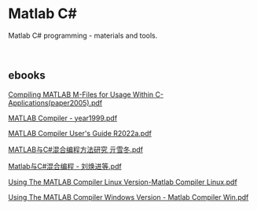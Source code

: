 # Matlab C#
Matlab C# programming - materials and tools.

<br>

## ebooks

[Compiling MATLAB M-Files for Usage Within C-Applications(paper2005).pdf](https://github.com/yanglr/matlab-csharp/blob/main/ebooks/Compiling%20MATLAB%20M-Files%20for%20Usage%20Within%20C-Applications(paper2005).pdf)

[MATLAB Compiler - year1999.pdf](https://github.com/yanglr/matlab-csharp/blob/main/ebooks/MATLAB%20Compiler%20-%20year1999.pdf)

[MATLAB Compiler User's Guide R2022a.pdf](https://github.com/yanglr/matlab-csharp/blob/main/ebooks/MATLAB%20Compiler%20User’s%20Guide%20R2022a.pdf)

[MATLAB与C#混合编程方法研究 亓雪冬.pdf](https://github.com/yanglr/matlab-csharp/blob/main/ebooks/MATLAB与C%23混合编程方法研究%20亓雪冬.pdf)

[Matlab与C#混合编程 - 刘焕进等.pdf](https://github.com/yanglr/matlab-csharp/blob/main/ebooks/Matlab与C%23混合编程%20-%20刘焕进等.pdf)

[Using The MATLAB Compiler Linux Version-Matlab Compiler Linux.pdf](https://github.com/yanglr/matlab-csharp/blob/main/ebooks/Using%20The%20MATLAB%20Compiler%20Linux%20Version-Matlab%20Compiler%20Linux.pdf)

[Using The MATLAB Compiler Windows Version - Matlab Compiler Win.pdf](https://github.com/yanglr/matlab-csharp/blob/main/ebooks/Using%20The%20MATLAB%20Compiler%20Windows%20Version%20-%20Matlab%20Compiler%20Win.pdf)
